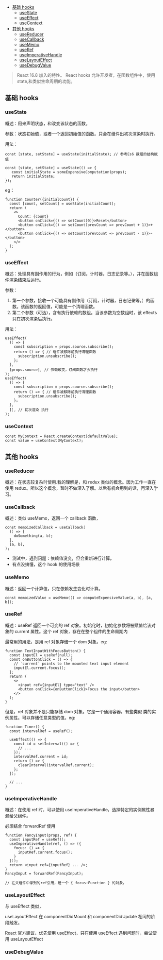 <!-- @import "[TOC]" {cmd="toc" depthFrom=1 depthTo=6 orderedList=false} -->

<!-- code_chunk_output -->

- [基础 hooks](#基础-hooks)
  - [useState](#usestate)
  - [useEffect](#useeffect)
  - [useContext](#usecontext)
- [其他 hooks](#其他-hooks)
  - [useReducer](#usereducer)
  - [useCallback](#usecallback)
  - [useMemo](#usememo)
  - [useRef](#useref)
  - [useImperativeHandle](#useimperativehandle)
  - [useLayoutEffect](#uselayouteffect)
  - [useDebugValue](#usedebugvalue)

<!-- /code_chunk_output -->

> React 16.8 加入的特性。 React hooks 允许开发者，在函数组件中，使用 state,和类似生命周期的功能。

## 基础 hooks

### useState

概述：用来声明状态，和改变该状态的函数。

参数：状态初始值，或者一个返回初始值的函数。只会在组件出初次渲染时执行。

用法：

```react
const [state, setState] = useState(initialState); // 参考Es6 数组的结构赋值

const [state, setState] = useState(() => {
   const initialState = someExpensiveComputation(props);
   return initialState;
});

```

eg：

```react
function Counter({initialCount}) {
  const [count, setCount] = useState(initialCount);
  return (
    <>
      Count: {count}
      <button onClick={() => setCount(0)}>Reset</button>
      <button onClick={() => setCount(prevCount => prevCount + 1)}>+</button>
      <button onClick={() => setCount(prevCount => prevCount - 1)}>-</button>
    </>
  );
}
```

### useEffect

概述：处理具有副作用的行为，例如（订阅，计时器，日志记录等。），并在函数组件渲染结束后运行。

参数：

1. 第一个参数，接收一个可能具有副作用（订阅，计时器，日志记录等。）的函数。该函数的返回值，可能是一个清理函数。
2. 第二个参数（可选），含有执行依赖的数组。当该参数为空数组时，该 effects 只在初次渲染后执行。

用法：

```react
useEffect(
  () => {
    const subscription = props.source.subscribe();
    return () => { // 组件被移除前执行清理函数
      subscription.unsubscribe();
    };
  },
  [props.source], // 依赖改变，订阅函数才会执行
);
useEffect(
  () => {
    const subscription = props.source.subscribe();
    return () => { // 组件被移除前执行清理函数
      subscription.unsubscribe();
    };
  },
  [], // 初次渲染 执行
);
```

### useContext

```react
const MyContext = React.createContext(defaultValue);
const value = useContext(MyContext);
```

## 其他 hooks

### useReducer

概述：在状态较复杂时使用.我的理解是，和 redux 类似的概念。因为工作一直在 使用 redux。所以这个概念，暂时不做深入了解。以后有机会用到的话，再深入学习。

### useCallback

概述：类似 useMemo，返回一个 callback 函数，

```react
const memoizedCallback = useCallback(
  () => {
    doSomething(a, b);
  },
  [a, b],
);
```

- 测试中，遇到问题：依赖值没变，但会重新进行计算。
- 有点没搞懂，这个 hook 的使用场景

### useMemo

概述：返回一个计算值，只在依赖发生变化时计算。

```react
const memoizedValue = useMemo(() => computeExpensiveValue(a, b), [a, b]);
```

### useRef

概述：useRef 返回一个可变的 ref 对象。初始化时，初始化参数将被赋值给该对象的 current 属性。这个 ref 对象，存在在整个组件的生命周期内

最常用的用法，是用 ref 对象存储一个 dom 对象。eg:

```react
function TextInputWithFocusButton() {
  const inputEl = useRef(null);
  const onButtonClick = () => {
    // `current` points to the mounted text input element
    inputEl.current.focus();
  };
  return (
    <>
      <input ref={inputEl} type="text" />
      <button onClick={onButtonClick}>Focus the input</button>
    </>
  );
}
```

但是，ref 对象并不是只能存储 dom 对象。它是一个通用容器。有些类似 类的实例属性。可以存储任意类型的值。eg:

```react
function Timer() {
  const intervalRef = useRef();

  useEffect(() => {
    const id = setInterval(() => {
      // ...
    });
    intervalRef.current = id;
    return () => {
      clearInterval(intervalRef.current);
    };
  });

  // ...
}
```

### useImperativeHandle

概述：在使用 ref 时，可以使用 useImperativeHandle，选择特定的实例属性暴漏给父组件。

必须结合 forwardRef 使用

```react
function FancyInput(props, ref) {
  const inputRef = useRef();
  useImperativeHandle(ref, () => ({
    focus: () => {
      inputRef.current.focus();
    }
  }));
  return <input ref={inputRef} ... />;
}
FancyInput = forwardRef(FancyInput);

// 在父组件中拿到的ref引用，是一个 { focus:Function } 的对象。

```

### useLayoutEffect

与 useEffect 类似，

useLayoutEffect 在 componentDidMount 和 componentDidUpdate 相同的阶段触发。

React 官方建议，优先使用 useEffect，只在使用 useEffect 遇到问题时，尝试使用 useLayoutEffect

### useDebugValue
